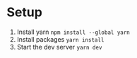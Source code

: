 # Setup

1. Install yarn `npm install --global yarn`
1. Install packages `yarn install`
1. Start the dev server `yarn dev`
